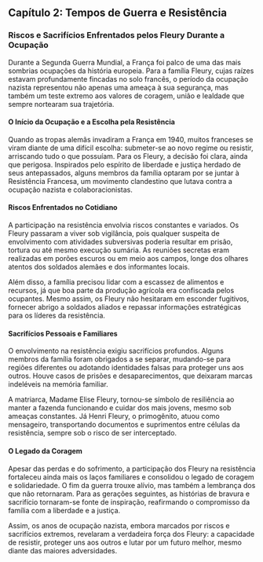 
## Capítulo 2: Tempos de Guerra e Resistência

### Riscos e Sacrifícios Enfrentados pelos Fleury Durante a Ocupação

Durante a Segunda Guerra Mundial, a França foi palco de uma das mais sombrias ocupações da história europeia. Para a família Fleury, cujas raízes estavam profundamente fincadas no solo francês, o período da ocupação nazista representou não apenas uma ameaça à sua segurança, mas também um teste extremo aos valores de coragem, união e lealdade que sempre nortearam sua trajetória.

#### O Início da Ocupação e a Escolha pela Resistência

Quando as tropas alemãs invadiram a França em 1940, muitos franceses se viram diante de uma difícil escolha: submeter-se ao novo regime ou resistir, arriscando tudo o que possuíam. Para os Fleury, a decisão foi clara, ainda que perigosa. Inspirados pelo espírito de liberdade e justiça herdado de seus antepassados, alguns membros da família optaram por se juntar à Resistência Francesa, um movimento clandestino que lutava contra a ocupação nazista e colaboracionistas.

#### Riscos Enfrentados no Cotidiano

A participação na resistência envolvia riscos constantes e variados. Os Fleury passaram a viver sob vigilância, pois qualquer suspeita de envolvimento com atividades subversivas poderia resultar em prisão, tortura ou até mesmo execução sumária. As reuniões secretas eram realizadas em porões escuros ou em meio aos campos, longe dos olhares atentos dos soldados alemães e dos informantes locais.

Além disso, a família precisou lidar com a escassez de alimentos e recursos, já que boa parte da produção agrícola era confiscada pelos ocupantes. Mesmo assim, os Fleury não hesitaram em esconder fugitivos, fornecer abrigo a soldados aliados e repassar informações estratégicas para os líderes da resistência.

#### Sacrifícios Pessoais e Familiares

O envolvimento na resistência exigiu sacrifícios profundos. Alguns membros da família foram obrigados a se separar, mudando-se para regiões diferentes ou adotando identidades falsas para proteger uns aos outros. Houve casos de prisões e desaparecimentos, que deixaram marcas indeléveis na memória familiar.

A matriarca, Madame Elise Fleury, tornou-se símbolo de resiliência ao manter a fazenda funcionando e cuidar dos mais jovens, mesmo sob ameaças constantes. Já Henri Fleury, o primogênito, atuou como mensageiro, transportando documentos e suprimentos entre células da resistência, sempre sob o risco de ser interceptado.

#### O Legado da Coragem

Apesar das perdas e do sofrimento, a participação dos Fleury na resistência fortaleceu ainda mais os laços familiares e consolidou o legado de coragem e solidariedade. O fim da guerra trouxe alívio, mas também a lembrança dos que não retornaram. Para as gerações seguintes, as histórias de bravura e sacrifício tornaram-se fonte de inspiração, reafirmando o compromisso da família com a liberdade e a justiça.

Assim, os anos de ocupação nazista, embora marcados por riscos e sacrifícios extremos, revelaram a verdadeira força dos Fleury: a capacidade de resistir, proteger uns aos outros e lutar por um futuro melhor, mesmo diante das maiores adversidades.
```